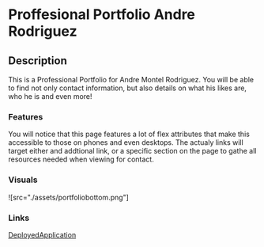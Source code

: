 # Proffesional Portfolio Andre Rodriguez

## Description


This is a Professional Portfolio for Andre Montel Rodriguez. 
You will be able to find not only contact information, but also
details on what his likes are, who he is and even more!

### Features


You will notice that this page features a lot of flex attributes that 
make this accessible to those on phones and even desktops. The actualy links will target either and addtional link, or a specific section on the page to gathe all resources needed when viewing for contact.


### Visuals

![src="./assets/portfoliobottom.png"]





### Links



[DeployedApplication](<https://drae7299.github.io/Proffesional_Portfolio_Andre_Rodriguez/>)